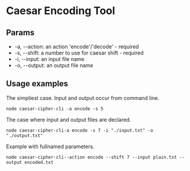 # Caesar Encoding Tool

## Params

- -a, --action: an action 'encode'/'decode' - required
- -s, --shift: a number to use for caesar shift - required
- -i, --input: an input file name
- -o, --output: an output file name

## Usage examples

The simpliest case. Input and output occur from command line.

```
node caesar-cipher-cli -a encode -s 5
```

The case where input and output files are declared.

```
node caesar-cipher-cli-a encode -s 7 -i "./input.txt" -o "./output.txt"
```

Example with fullnamed parameters.

```
node caesar-cipher-cli--action encode --shift 7 --input plain.txt --output encoded.txt
```
